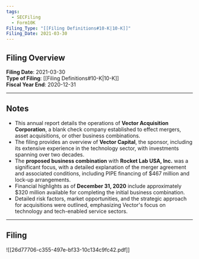```yaml
---
tags:
  - SECFiling
  - Form10K
Filing_Type: "[[Filing Definitions#10-K|10-K]]"
Filing_Date: 2021-03-30  
---
```

## Filing Overview

**Filing Date**: 2021-03-30  
**Type of Filing**: [[Filing Definitions#10-K|10-K]]  
**Fiscal Year End**: 2020-12-31  

---
## Notes

- This annual report details the operations of **Vector Acquisition Corporation**, a blank check company established to effect mergers, asset acquisitions, or other business combinations.
- The filing provides an overview of **Vector Capital**, the sponsor, including its extensive experience in the technology sector, with investments spanning over two decades.
- The **proposed business combination** with **Rocket Lab USA, Inc.** was a significant focus, with a detailed explanation of the merger agreement and associated conditions, including PIPE financing of $467 million and lock-up arrangements.
- Financial highlights as of **December 31, 2020** include approximately $320 million available for completing the initial business combination.
- Detailed risk factors, market opportunities, and the strategic approach for acquisitions were outlined, emphasizing Vector's focus on technology and tech-enabled service sectors.

---
## Filing

![[26d77706-c355-497e-bf33-10c134c9fc42.pdf]]
